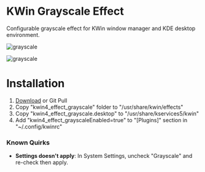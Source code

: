 # KWin Grayscale Effect

Configurable grayscale effect for KWin window manager and KDE desktop environment.

![grayscale](https://gitlab.com/murat.cileli/kwin-grayscale-effect/raw/master/screenshot_20180917_191805.png "grayscale")

![grayscale](https://gitlab.com/murat.cileli/kwin-grayscale-effect/raw/master/Screenshot_20180917_090716.png "grayscale")

# Installation

1. [Download](https://gitlab.com/murat.cileli/kwin-grayscale-effect/-/archive/master/kwin-grayscale-effect-master.tar.gz) or Git Pull
2. Copy "kwin4_effect_grayscale" folder to "/usr/share/kwin/effects"
3. Copy "kwin4_effect_grayscale.desktop" to "/usr/share/kservices5/kwin"
4. Add "kwin4_effect_grayscaleEnabled=true" to "[Plugins]" section in "~/.config/kwinrc"


### Known Quirks

- **Settings doesn't apply**: In System Settings, uncheck "Grayscale" and re-check then apply.